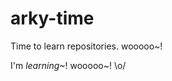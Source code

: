 # arky-time
Time to learn repositories. wooooo~!

I'm *learning*~! wooooo~! \o/

<!--I remembered how to comment wooooo! \o/-->
